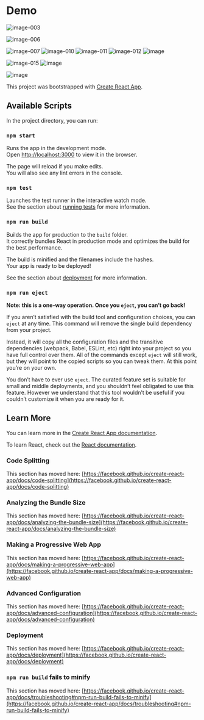# Demo
![image-003](https://user-images.githubusercontent.com/57327469/186599453-4aec2793-3ec9-4dbf-91b1-392cec825e01.png)

![image-006](https://user-images.githubusercontent.com/57327469/186599472-97213442-a7a2-43df-b585-bcaefae0e114.png)

![image-007](https://user-images.githubusercontent.com/57327469/186599483-738d7208-278e-4ea8-a3ab-e95695508d0a.jpg)
![image-010](https://user-images.githubusercontent.com/57327469/186599494-2719b633-098a-4463-9d8e-e8aad177bd00.png)
![image-011](https://user-images.githubusercontent.com/57327469/186599516-77beed40-7655-45d8-889d-3fcda2cf40ec.png)
![image-012](https://user-images.githubusercontent.com/57327469/186599568-78bfb9f6-8027-402b-a485-5c23a967727c.png)
![image](https://user-images.githubusercontent.com/57327469/186600690-0f0dd997-489d-408c-be7a-f7c9a5998f01.png)

![image-015](https://user-images.githubusercontent.com/57327469/186599579-6ef3ff20-0764-403a-8e22-da1a9c404ac1.jpg)
![image](https://user-images.githubusercontent.com/57327469/186600251-7d8e95df-6fd5-4713-9475-a17b61281600.png)

![image](https://user-images.githubusercontent.com/57327469/186599946-d4c89dd7-af55-4a41-89e8-b588441a71bc.png)


This project was bootstrapped with [Create React App](https://github.com/facebook/create-react-app).

## Available Scripts

In the project directory, you can run:

### `npm start`

Runs the app in the development mode.\
Open [http://localhost:3000](http://localhost:3000) to view it in the browser.

The page will reload if you make edits.\
You will also see any lint errors in the console.

### `npm test`

Launches the test runner in the interactive watch mode.\
See the section about [running tests](https://facebook.github.io/create-react-app/docs/running-tests) for more information.

### `npm run build`

Builds the app for production to the `build` folder.\
It correctly bundles React in production mode and optimizes the build for the best performance.

The build is minified and the filenames include the hashes.\
Your app is ready to be deployed!

See the section about [deployment](https://facebook.github.io/create-react-app/docs/deployment) for more information.

### `npm run eject`

**Note: this is a one-way operation. Once you `eject`, you can’t go back!**

If you aren’t satisfied with the build tool and configuration choices, you can `eject` at any time. This command will remove the single build dependency from your project.

Instead, it will copy all the configuration files and the transitive dependencies (webpack, Babel, ESLint, etc) right into your project so you have full control over them. All of the commands except `eject` will still work, but they will point to the copied scripts so you can tweak them. At this point you’re on your own.

You don’t have to ever use `eject`. The curated feature set is suitable for small and middle deployments, and you shouldn’t feel obligated to use this feature. However we understand that this tool wouldn’t be useful if you couldn’t customize it when you are ready for it.

## Learn More

You can learn more in the [Create React App documentation](https://facebook.github.io/create-react-app/docs/getting-started).

To learn React, check out the [React documentation](https://reactjs.org/).

### Code Splitting

This section has moved here: [https://facebook.github.io/create-react-app/docs/code-splitting](https://facebook.github.io/create-react-app/docs/code-splitting)

### Analyzing the Bundle Size

This section has moved here: [https://facebook.github.io/create-react-app/docs/analyzing-the-bundle-size](https://facebook.github.io/create-react-app/docs/analyzing-the-bundle-size)

### Making a Progressive Web App

This section has moved here: [https://facebook.github.io/create-react-app/docs/making-a-progressive-web-app](https://facebook.github.io/create-react-app/docs/making-a-progressive-web-app)

### Advanced Configuration

This section has moved here: [https://facebook.github.io/create-react-app/docs/advanced-configuration](https://facebook.github.io/create-react-app/docs/advanced-configuration)

### Deployment

This section has moved here: [https://facebook.github.io/create-react-app/docs/deployment](https://facebook.github.io/create-react-app/docs/deployment)

### `npm run build` fails to minify

This section has moved here: [https://facebook.github.io/create-react-app/docs/troubleshooting#npm-run-build-fails-to-minify](https://facebook.github.io/create-react-app/docs/troubleshooting#npm-run-build-fails-to-minify)

